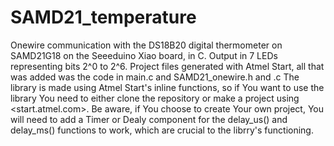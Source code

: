 # SAMD21_temperature
 Onewire communication with the DS18B20 digital thermometer on SAMD21G18 on the Seeeduino Xiao board, in C. Output in 7 LEDs representing bits 2^0 to 2^6.
 Project files generated with Atmel Start, all that was added was the code in main.c and SAMD21_onewire.h and .c
 The library is made using Atmel Start's inline functions, so if You want to use the library You need to either clone the repository or make a project using <start.atmel.com>. Be aware, if You choose to create Your own project, You will need to add a Timer or Dealy component for the delay_us() and delay_ms() functions to work, which are crucial to the librry's functioning.
